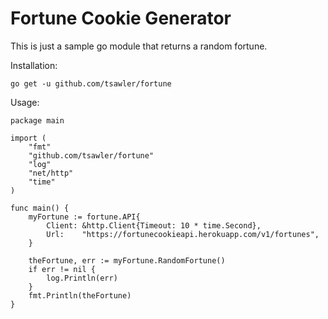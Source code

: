 # Fortune Cookie Generator

This is just a sample go module that returns a random fortune.

Installation:

```
go get -u github.com/tsawler/fortune
```



Usage:

```
package main

import (
	"fmt"
	"github.com/tsawler/fortune"
	"log"
	"net/http"
	"time"
)

func main() {
	myFortune := fortune.API{
		Client: &http.Client{Timeout: 10 * time.Second},
		Url:    "https://fortunecookieapi.herokuapp.com/v1/fortunes",
	}

	theFortune, err := myFortune.RandomFortune()
	if err != nil {
		log.Println(err)
	}
	fmt.Println(theFortune)
}
```
